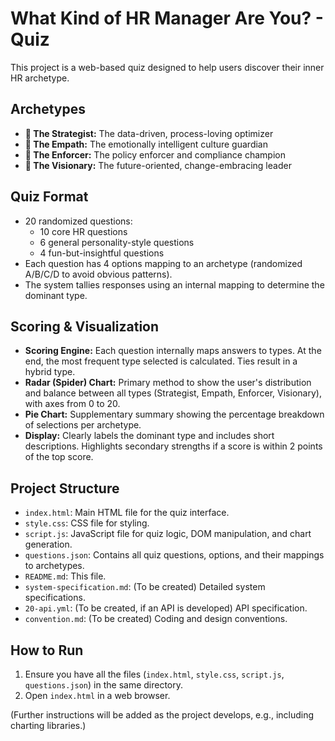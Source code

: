 # What Kind of HR Manager Are You? - Quiz

This project is a web-based quiz designed to help users discover their inner HR archetype.

## Archetypes

*   **🧠 The Strategist:** The data-driven, process-loving optimizer
*   **💛 The Empath:** The emotionally intelligent culture guardian
*   **📏 The Enforcer:** The policy enforcer and compliance champion
*   **🌱 The Visionary:** The future-oriented, change-embracing leader

## Quiz Format

*   20 randomized questions:
    *   10 core HR questions
    *   6 general personality-style questions
    *   4 fun-but-insightful questions
*   Each question has 4 options mapping to an archetype (randomized A/B/C/D to avoid obvious patterns).
*   The system tallies responses using an internal mapping to determine the dominant type.

## Scoring & Visualization

*   **Scoring Engine:** Each question internally maps answers to types. At the end, the most frequent type selected is calculated. Ties result in a hybrid type.
*   **Radar (Spider) Chart:** Primary method to show the user's distribution and balance between all types (Strategist, Empath, Enforcer, Visionary), with axes from 0 to 20.
*   **Pie Chart:** Supplementary summary showing the percentage breakdown of selections per archetype.
*   **Display:** Clearly labels the dominant type and includes short descriptions. Highlights secondary strengths if a score is within 2 points of the top score.

## Project Structure

*   `index.html`: Main HTML file for the quiz interface.
*   `style.css`: CSS file for styling.
*   `script.js`: JavaScript file for quiz logic, DOM manipulation, and chart generation.
*   `questions.json`: Contains all quiz questions, options, and their mappings to archetypes.
*   `README.md`: This file.
*   `system-specification.md`: (To be created) Detailed system specifications.
*   `20-api.yml`: (To be created, if an API is developed) API specification.
*   `convention.md`: (To be created) Coding and design conventions.

## How to Run

1.  Ensure you have all the files (`index.html`, `style.css`, `script.js`, `questions.json`) in the same directory.
2.  Open `index.html` in a web browser.

(Further instructions will be added as the project develops, e.g., including charting libraries.) 